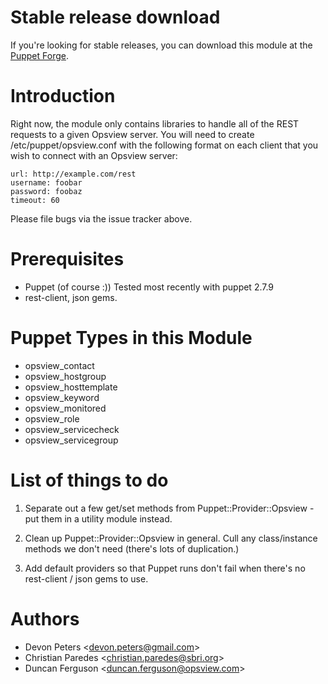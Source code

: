 Stable release download
=======================

If you're looking for stable releases, you can download this module at
the [Puppet Forge](http://forge.puppetlabs.com/users/cparedes/modules/puppet_opsview).

Introduction
=============

Right now, the module only contains libraries to handle all of the REST
requests to a given Opsview server.  You will need to create
/etc/puppet/opsview.conf with the following format on each client that you wish
to connect with an Opsview server:

    url: http://example.com/rest
    username: foobar
    password: foobaz
    timeout: 60

Please file bugs via the issue tracker above.

Prerequisites
=============

* Puppet (of course :))  Tested most recently with puppet 2.7.9
* rest-client, json gems.

Puppet Types in this Module
===========================

* opsview_contact
* opsview_hostgroup
* opsview_hosttemplate
* opsview_keyword
* opsview_monitored
* opsview_role
* opsview_servicecheck
* opsview_servicegroup

List of things to do
====================

1. Separate out a few get/set methods from Puppet::Provider::Opsview - put them
in a utility module instead.

2. Clean up Puppet::Provider::Opsview in general.  Cull any class/instance
methods we don't need (there's lots of duplication.)

3. Add default providers so that Puppet runs don't fail when there's no rest-client / json gems to use.

Authors
=======

* Devon Peters &lt;devon.peters@gmail.com&gt;
* Christian Paredes &lt;christian.paredes@sbri.org&gt;
* Duncan Ferguson &lt;duncan.ferguson@opsview.com&gt;
